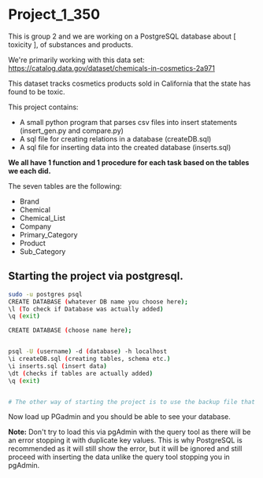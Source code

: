 <h1>Project_1_350</h1>

This is group 2 and we are working on a PostgreSQL database about [ toxicity ], of
substances and products.

We're primarily working with this data set: https://catalog.data.gov/dataset/chemicals-in-cosmetics-2a971

This dataset tracks cosmetics products sold in California that the state has found to be toxic.

This project contains:

- A small python program that parses csv files into insert statements (insert_gen.py and compare.py)
- A sql file for creating relations in a database (createDB.sql)
- A sql file for inserting data into the created database (inserts.sql)

**We all have 1 function and 1 procedure for each task based on the tables we each did.**

The seven tables are the following:

- Brand
- Chemical
- Chemical_List
- Company
- Primary_Category
- Product
- Sub_Category

<h2>Starting the project via postgresql. </h2>

```bash
sudo -u postgres psql
CREATE DATABASE (whatever DB name you choose here);
\l (To check if Database was actually added)
\q (exit)

CREATE DATABASE (choose name here);


psql -U (username) -d (database) -h localhost
\i createDB.sql (creating tables, schema etc.)
\i inserts.sql (insert data)
\dt (checks if tables are actually added)
\q (exit)


# The other way of starting the project is to use the backup file that we have submitted which is an SQL file for loading up the DataBase.
```

Now load up PGadmin and you should be able to see your database.

**Note:** Don't try to load this via pgAdmin with the query tool as there will be an error stopping it with duplicate key values. This is why PostgreSQL is recommended as it will still show the error, but it will be ignored and still proceed with inserting the data unlike the query tool stopping you in pgAdmin.
